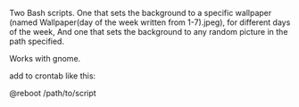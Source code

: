 Two Bash scripts. One that sets the background to a specific wallpaper
(named Wallpaper(day of the week written from 1-7).jpeg), for different 
days of the week, And one that sets the background to any random picture 
in the path specified.

Works with gnome.

add to crontab like this:

@reboot /path/to/script
